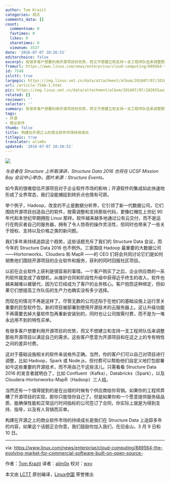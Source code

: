 ```yaml
---
author: Tom Krazit
categories: 观点
comments_data: []
count:
  commentnum: 0
  favtimes: 0
  likes: 0
  sharetimes: 0
  viewnum: 3537
date: '2016-07-07 10:26:51'
editorchoice: false
excerpt: 有很多客户想要利用开源项目的优势，而又不想建立和支持一支工程师队伍来调整那些开源项目以满足自己的需求。这些客户愿意为开源项目和在这之上的专有特性之间的差异付费。
fromurl: https://www.linux.com/news/enterprise/cloud-computing/889564-the-evolving-market-for-commercial-software-built-on-open-source-
id: 7548
islctt: true
largepic: https://img.linux.net.cn/data/attachment/album/201607/07/102655aa22v97m8aw92ywy.jpg
url: /article-7548-1.html
pic: https://img.linux.net.cn/data/attachment/album/201607/07/102655aa22v97m8aw92ywy.jpg.thumb.jpg
related: []
reviewer: ''
selector: ''
summary: 有很多客户想要利用开源项目的优势，而又不想建立和支持一支工程师队伍来调整那些开源项目以满足自己的需求。这些客户愿意为开源项目和在这之上的专有特性之间的差异付费。
tags:
- 开源
- 商业软件
thumb: false
title: 构建在开源之上的商业软件市场持续成长
titlepic: true
translator: alim0x
updated: '2016-07-07 10:26:51'
---
```


![](https://img.linux.net.cn/data/attachment/album/201607/07/102655aa22v97m8aw92ywy.jpg)


*与会者在 Structure 上听取演讲，Structure Data 2016 也将在 UCSF Mission Bay 会议中心举办。图片来源：Structure Events。*


如今真的很难低估开源项目对于企业软件市场的影响；开源软件的集成如此快速地形成了业界常态，我们没能捕捉到转折点也情有可原。


举个例子，Hadoop，改变的不止是数据分析界，它引领了新一代数据公司，它们围绕开源项目创造自己的软件，按需调整和支持那些代码，更像红帽在上世纪 90 年代和本世纪早期拥抱 Linux 那样。软件越来越多地通过公有云交付，而不是运行在购买者自己的服务器，拥有了令人惊奇的操作灵活性，但同时也带来了一些关于授权、支持以及价格之类的新问题。


我们多年来持续追踪这个趋势，这些话题充斥了我们的 Structure Data 会议，而今年的 Structure Data 2016 也不例外。三家围绕 Hadoop 最重要的大数据公司——Hortonworks、Cloudera 和 MapR ——的 CEO 们将会共同讨论它们是如何销售他们围绕开源项目的企业软件和服务，获利的同时回报社区项目。


以前在企业软件上获利是很容易的事情。一个客户购买了之后，企业供应商的一系列软件就变成了收银机，从维护合同和阶段性升级中获得近乎终生的收入，软件也越来越难以被替代，因为它已经成为了客户的业务核心。客户抱怨这种绑定，但如果它们想提高工作队伍的生产力也确实没有多少选择。


而现在的情况不再是这样了。尽管无数的公司还陷于在他们的基础设施上运行至关重要的巨型软件包，新的项目被部署到使用开源技术的云服务器上。这让升级功能不再需要去掉大量软件包再重新安装别的，同时也让公司按需付费，而不是为一堆永远用不到的特性买单。


有很多客户想要利用开源项目的优势，而又不想建立和支持一支工程师队伍来调整那些开源项目以满足自己的需求。这些客户愿意为开源项目和在这之上的专有特性之间的差异付费。


这对于基础设施相关的软件来说格外正确。当然，你的客户们可以自己对项目进行调整，比如 Hadoop，Spark 或 Node.js，但付费可以帮助他们自定义地打包部署如今这些重要的开源技术，而不用自己干这些活儿。只需看看 Structure Data 2016 的发言者就明白了，比如 Confluent（Kafka），Databricks（Spark），以及 Cloudera-Hortonworks-MapR（Hadoop）三人组。


当然还有一个值得提到的是在出错的时候有个供应商给你背锅。如果你的工程师弄糟了开源项目的实现，那你只能怪你自己了。但是如果你和一个愿意提供服务级品质、能确保性能和正常运行时间指标的公司签订了合同，你实际上就是为得到支持、指导，以及有人背锅而买单。


构建在开源之上的商业软件市场的持续成长是我们在 Structure Data 上追踪多年的内容，如果这个话题正合你意，我们鼓励你加入我们，在旧金山，3 月 9 日和 10 日。




---


via: <https://www.linux.com/news/enterprise/cloud-computing/889564-the-evolving-market-for-commercial-software-built-on-open-source->


作者：[Tom Krazit](https://www.linux.com/community/forums/person/70513) 译者：[alim0x](https://github.com/alim0x) 校对：[wxy](https://github.com/wxy)


本文由 [LCTT](https://github.com/LCTT/TranslateProject) 原创编译，[Linux中国](https://linux.cn/) 荣誉推出